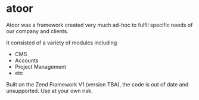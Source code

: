 # atoor
Atoor was a framework created very much ad-hoc to fulfil specific needs of our company and clients.

It consisted of a variety of modules including

- CMS
- Accounts
- Project Management
- etc

Built on the Zend Framework V1 (version TBA), the code is out of date and unsupported.
Use at your own risk.

